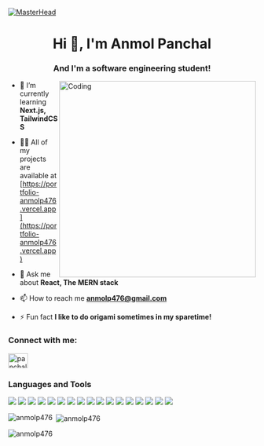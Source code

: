 [![MasterHead](https://camo.githubusercontent.com/ba9f3bd30647e352a3f5e1e45eb45c6ec7bad6155cd16aaedf4a426738da0ca5/68747470733a2f2f696e646f616e616c79746963612e636f6d2f7374617469632f696d616765732f62616e6e6572722e676966)](https://anmolp476.io)
<h1 align="center">Hi 👋, I'm Anmol Panchal</h1>
<h3 align="center">And I'm a software engineering student!</h3>
<img align="right" alt="Coding" width="400" src="https://media.giphy.com/media/qgQUggAC3Pfv687qPC/giphy.gif">

- 🌱 I’m currently learning **Next.js, TailwindCSS**

- 👨‍💻 All of my projects are available at [https://portfolio-anmolp476.vercel.app](https://portfolio-anmolp476.vercel.app)

- 💬 Ask me about **React, The MERN stack**

- 📫 How to reach me **anmolp476@gmail.com**

- ⚡ Fun fact **I like to do origami sometimes in my sparetime!**

<h3 align="left">Connect with me:</h3>
<p align="left">
<a href="https://linkedin.com/in/panchal2003" target="blank"><img align="center" src="https://raw.githubusercontent.com/rahuldkjain/github-profile-readme-generator/master/src/images/icons/Social/linked-in-alt.svg" alt="panchal2003" height="30" width="40" /></a>
</p>

### Languages and Tools
<code><img src="https://img.shields.io/badge/Java-ED8B00?style=for-the-badge&logo=java&logoColor=white" /></code>
<code><img src="https://img.shields.io/badge/C-00599C?style=for-the-badge&logo=c&logoColor=white" /></code>
<code><img src="https://img.shields.io/badge/HTML5-E34F26?style=for-the-badge&logo=html5&logoColor=white" /></code>
<code><img src="https://img.shields.io/badge/CSS3-1572B6?style=for-the-badge&logo=css3&logoColor=white" /></code>
<code><img src="https://img.shields.io/badge/JavaScript-F7DF1E?style=for-the-badge&logo=javascript&logoColor=black" /></code>
<code><img src="https://img.shields.io/badge/Node.js-43853D?style=for-the-badge&logo=node.js&logoColor=white" /></code>
<code><img src="https://img.shields.io/badge/Python-14354C?style=for-the-badge&logo=python&logoColor=white" /></code>
<code><img src="https://img.shields.io/badge/React-20232A?style=for-the-badge&logo=react&logoColor=61DAFB" /></code>
<code><img src="https://img.shields.io/badge/Express.js-404D59?style=for-the-badge" /></code>
<code><img src="https://img.shields.io/badge/Bootstrap-563D7C?style=for-the-badge&logo=bootstrap&logoColor=white" /></code>
<code><img src="https://img.shields.io/badge/MongoDB-4EA94B?style=for-the-badge&logo=mongodb&logoColor=white" /></code>
<code><img src="https://img.shields.io/badge/Firebase-039BE5?style=for-the-badge&logo=Firebase&logoColor=white" /></code>
<code><img src="https://img.shields.io/badge/GIT-E44C30?style=for-the-badge&logo=git&logoColor=white" /></code>
<code><img src="https://img.shields.io/badge/Jest-323330?style=for-the-badge&logo=Jest&logoColor=white" /></code>
<code><img src="https://img.shields.io/badge/Postman-FF6C37?style=for-the-badge&logo=postman&logoColor=white" /></code>
<code><img src="https://img.shields.io/badge/Tailwind_CSS-38B2AC?style=for-the-badge&logo=tailwind-css&logoColor=white" /></code>
<code><img src="https://img.shields.io/badge/TensorFlow-FF6F00?style=for-the-badge&logo=tensorflow&logoColor=white" /></code>



<p><img align="left" src="https://github-readme-stats.vercel.app/api/top-langs?username=anmolp476&show_icons=true&locale=en&layout=compact" alt="anmolp476" /></p>

<p>&nbsp;<img align="center" src="https://github-readme-stats.vercel.app/api?username=anmolp476&show_icons=true&locale=en" alt="anmolp476" /></p>

<p><img align="center" src="https://github-readme-streak-stats.herokuapp.com/?user=anmolp476&" alt="anmolp476" /></p>

